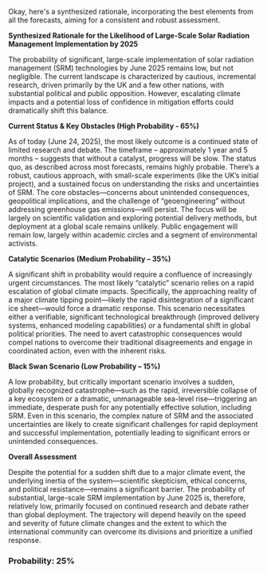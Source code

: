 Okay, here's a synthesized rationale, incorporating the best elements from all the forecasts, aiming for a consistent and robust assessment.

**Synthesized Rationale for the Likelihood of Large-Scale Solar Radiation Management Implementation by 2025**

The probability of significant, large-scale implementation of solar radiation management (SRM) technologies by June 2025 remains low, but not negligible. The current landscape is characterized by cautious, incremental research, driven primarily by the UK and a few other nations, with substantial political and public opposition. However, escalating climate impacts and a potential loss of confidence in mitigation efforts could dramatically shift this balance.

**Current Status & Key Obstacles (High Probability - 65%)**

As of today (June 24, 2025), the most likely outcome is a continued state of limited research and debate. The timeframe – approximately 1 year and 5 months – suggests that without a catalyst, progress will be slow. The status quo, as described across most forecasts, remains highly probable. There’s a robust, cautious approach, with small-scale experiments (like the UK’s initial project), and a sustained focus on understanding the risks and uncertainties of SRM. The core obstacles—concerns about unintended consequences, geopolitical implications, and the challenge of “geoengineering” without addressing greenhouse gas emissions—will persist. The focus will be largely on scientific validation and exploring potential delivery methods, but deployment at a global scale remains unlikely. Public engagement will remain low, largely within academic circles and a segment of environmental activists.

**Catalytic Scenarios (Medium Probability – 35%)**

A significant shift in probability would require a confluence of increasingly urgent circumstances. The most likely “catalytic” scenario relies on a rapid escalation of global climate impacts. Specifically, the approaching reality of a major climate tipping point—likely the rapid disintegration of a significant ice sheet—would force a dramatic response. This scenario necessitates either a verifiable, significant technological breakthrough (improved delivery systems, enhanced modeling capabilities) *or* a fundamental shift in global political priorities. The need to avert catastrophic consequences would compel nations to overcome their traditional disagreements and engage in coordinated action, even with the inherent risks.

**Black Swan Scenario (Low Probability – 15%)**

A low probability, but critically important scenario involves a sudden, globally recognized catastrophe—such as the rapid, irreversible collapse of a key ecosystem or a dramatic, unmanageable sea-level rise—triggering an immediate, desperate push for any potentially effective solution, including SRM. Even in this scenario, the complex nature of SRM and the associated uncertainties are likely to create significant challenges for rapid deployment and successful implementation, potentially leading to significant errors or unintended consequences.

**Overall Assessment**

Despite the potential for a sudden shift due to a major climate event, the underlying inertia of the system—scientific skepticism, ethical concerns, and political resistance—remains a significant barrier. The probability of substantial, large-scale SRM implementation by June 2025 is, therefore, relatively low, primarily focused on continued research and debate rather than global deployment.  The trajectory will depend heavily on the speed and severity of future climate changes and the extent to which the international community can overcome its divisions and prioritize a unified response.

### Probability: 25%